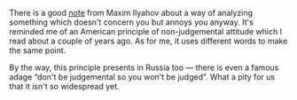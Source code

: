 ﻿There is a good [note](http://maximilyahov.ru/blog/all/mne-ok/) from Maxim Ilyahov about a way of analyzing something which doesn't concern you but annoys you anyway. It's reminded me of an American principle of non-judgemental attitude which I read about a couple of years ago. As for me, it uses different words to make the same point.

By the way, this principle presents in Russia too — there is even a famous adage “don't be judgemental so you won't be judged”. What a pity for us that it isn't so widespread yet.